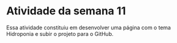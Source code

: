 # Atividade da semana 11
Essa atividade constituiu em desenvolver uma página com o tema Hidroponia e subir o projeto para o GitHub.
